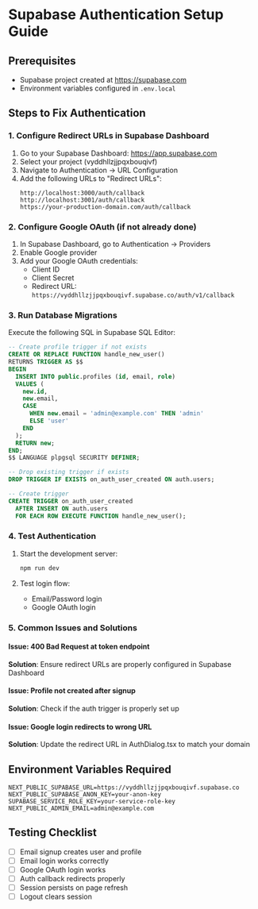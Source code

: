 # Supabase Authentication Setup Guide

## Prerequisites
- Supabase project created at https://supabase.com
- Environment variables configured in `.env.local`

## Steps to Fix Authentication

### 1. Configure Redirect URLs in Supabase Dashboard

1. Go to your Supabase Dashboard: https://app.supabase.com
2. Select your project (vyddhllzjjpqxbouqivf)
3. Navigate to Authentication → URL Configuration
4. Add the following URLs to "Redirect URLs":
   ```
   http://localhost:3000/auth/callback
   http://localhost:3001/auth/callback
   https://your-production-domain.com/auth/callback
   ```

### 2. Configure Google OAuth (if not already done)

1. In Supabase Dashboard, go to Authentication → Providers
2. Enable Google provider
3. Add your Google OAuth credentials:
   - Client ID
   - Client Secret
   - Redirect URL: `https://vyddhllzjjpqxbouqivf.supabase.co/auth/v1/callback`

### 3. Run Database Migrations

Execute the following SQL in Supabase SQL Editor:

```sql
-- Create profile trigger if not exists
CREATE OR REPLACE FUNCTION handle_new_user()
RETURNS TRIGGER AS $$
BEGIN
  INSERT INTO public.profiles (id, email, role)
  VALUES (
    new.id, 
    new.email,
    CASE 
      WHEN new.email = 'admin@example.com' THEN 'admin'
      ELSE 'user'
    END
  );
  RETURN new;
END;
$$ LANGUAGE plpgsql SECURITY DEFINER;

-- Drop existing trigger if exists
DROP TRIGGER IF EXISTS on_auth_user_created ON auth.users;

-- Create trigger
CREATE TRIGGER on_auth_user_created
  AFTER INSERT ON auth.users
  FOR EACH ROW EXECUTE FUNCTION handle_new_user();
```

### 4. Test Authentication

1. Start the development server:
   ```bash
   npm run dev
   ```

2. Test login flow:
   - Email/Password login
   - Google OAuth login

### 5. Common Issues and Solutions

#### Issue: 400 Bad Request at token endpoint
**Solution**: Ensure redirect URLs are properly configured in Supabase Dashboard

#### Issue: Profile not created after signup
**Solution**: Check if the auth trigger is properly set up

#### Issue: Google login redirects to wrong URL
**Solution**: Update the redirect URL in AuthDialog.tsx to match your domain

## Environment Variables Required

```env
NEXT_PUBLIC_SUPABASE_URL=https://vyddhllzjjpqxbouqivf.supabase.co
NEXT_PUBLIC_SUPABASE_ANON_KEY=your-anon-key
SUPABASE_SERVICE_ROLE_KEY=your-service-role-key
NEXT_PUBLIC_ADMIN_EMAIL=admin@example.com
```

## Testing Checklist

- [ ] Email signup creates user and profile
- [ ] Email login works correctly
- [ ] Google OAuth login works
- [ ] Auth callback redirects properly
- [ ] Session persists on page refresh
- [ ] Logout clears session